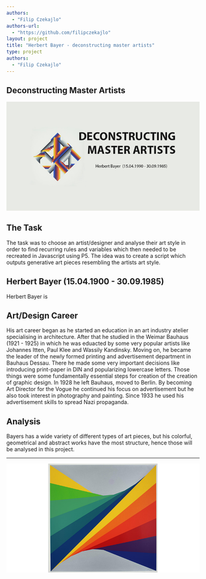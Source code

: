 ```yaml
--- 
authors: 
  - "Filip Czekajlo"
authors-url: 
  - "https://github.com/filipczekajlo"
layout: project
title: "Herbert Bayer - deconstructing master artists"
type: project
authors:
  - "Filip Czekajlo"  
---
```

## Deconstructing Master Artists
![](./splash.png)

## The Task
The task was to choose an artist/designer and analyse their art style in order to find recurring rules and variables which then needed to be recreated in Javascript using P5. The idea was to create a script which outputs generative art pieces resembling the artists art style.

## Herbert Bayer (15.04.1900 - 30.09.1985)
Herbert Bayer is 

## Art/Design Career
His art career began as he started an education in an art industry atelier specialising in architecture. After that he studied in the Weimar Bauhaus (1921 - 1925) in which he was eduacted by some very popular artists like Johannes Itten, Paul Klee and Wassily Kandinsky. Moving on, he became the leader of the newly formed printing and advertisement department in Bauhaus Dessau. There he made some very important decisions like introducing print-paper in DIN and popularizing lowercase letters. Those things were some fundamentally essential steps for creation of the creation of graphic design. In 1928 he left Bauhaus, moved to Berlin. By becoming Art Director for the Vogue he continued his focus on advertisement but he also took interest in photography and painting. Since 1933 he used his advertisement skills to spread Nazi propaganda.


## Analysis
Bayers has a wide variety of different types of art pieces, but his colorful, geometrical and abstract works have the most structure, hence those will be analysed in this project. 

--------------------------
![](./assets/images/ct-splash.png)  


